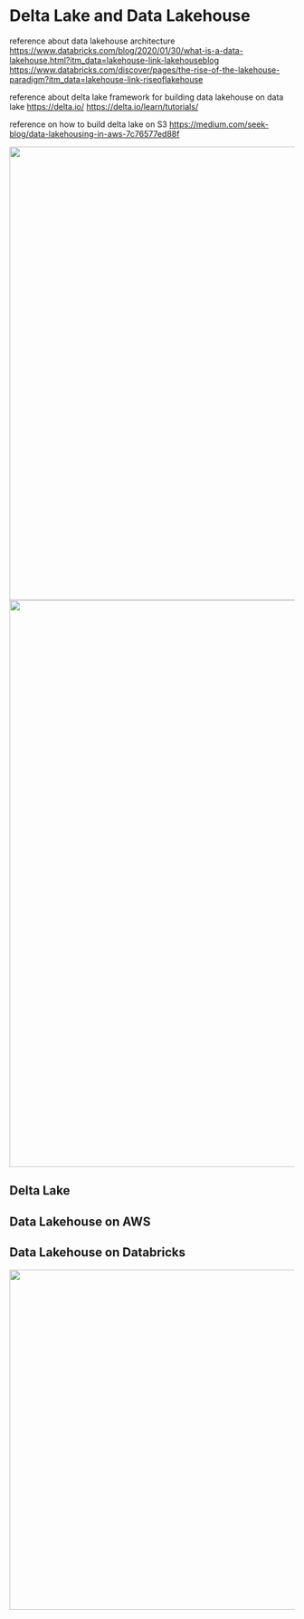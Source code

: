 # Delta Lake and Data Lakehouse

reference about data lakehouse architecture
https://www.databricks.com/blog/2020/01/30/what-is-a-data-lakehouse.html?itm_data=lakehouse-link-lakehouseblog
https://www.databricks.com/discover/pages/the-rise-of-the-lakehouse-paradigm?itm_data=lakehouse-link-riseoflakehouse

reference about delta lake framework for building data lakehouse on data lake
https://delta.io/
https://delta.io/learn/tutorials/

reference on how to build delta lake on S3
https://medium.com/seek-blog/data-lakehousing-in-aws-7c76577ed88f

<img width=800px src=https://user-images.githubusercontent.com/46085656/185820259-7256d30e-892c-4e5b-8e28-7f27ce299f19.png>
<img width=1000px src=https://user-images.githubusercontent.com/46085656/185817783-9d99b1a0-d260-4b53-9179-e77971dd0502.png>

## Delta Lake

## Data Lakehouse on AWS

## Data Lakehouse on Databricks

<img width=600px src=https://user-images.githubusercontent.com/46085656/185817658-0376bcca-02bf-4d50-958b-d72f12c5b243.png>
